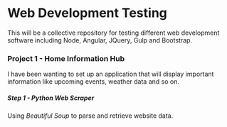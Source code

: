 # Web Development Testing

This will be a collective repository for testing different web development software including Node, Angular, JQuery, Gulp and Bootstrap. 

### Project 1 - Home Information Hub

I have been wanting to set up an application that will display important information like upcoming events, weather data and so on. 

##### Step 1 - Python Web Scraper

Using *Beautiful Soup* to parse and retrieve website data.
